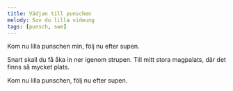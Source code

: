 ```yaml
---
title: Vädjan till punschen
melody: Sov du lilla videung
tags: [punsch, swe]
---
```


Kom nu lilla punschen min,
följ nu efter supen.

Snart skall du få åka in
ner igenom strupen.
Till mitt stora magpalats,
där det finns så mycket plats.

Kom nu lilla punschen,
följ nu efter supen.
